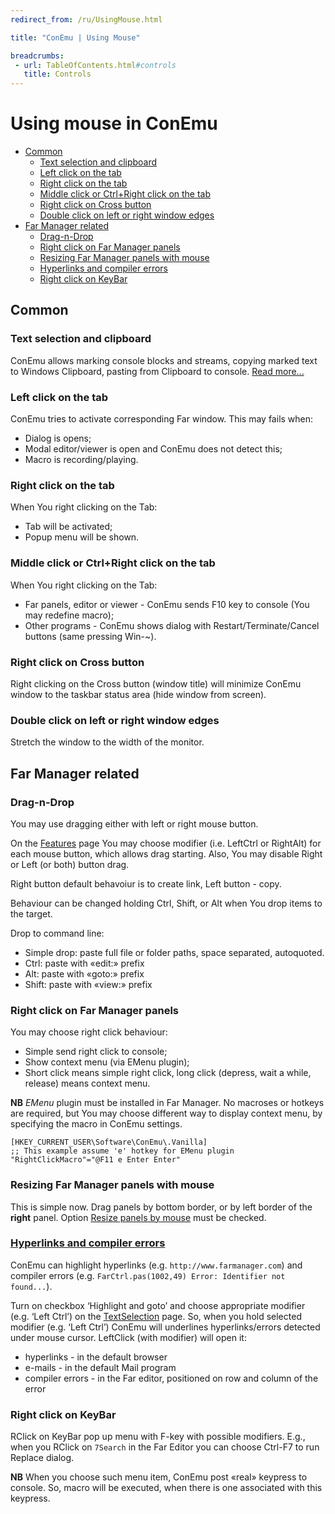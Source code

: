 ```yaml
---
redirect_from: /ru/UsingMouse.html

title: "ConEmu | Using Mouse"

breadcrumbs:
 - url: TableOfContents.html#controls
   title: Controls
---
```


# Using mouse in ConEmu

* [Common](#Common)
  * [Text selection and clipboard](#Text_selection_and_clipboard)
  * [Left click on the tab](#Left_click_on_the_tab)
  * [Right click on the tab](#Right_click_on_the_tab)
  * [Middle click or Ctrl+Right click on the tab](#Middle_click_or_Ctrl+Right_click_on_the_tab)
  * [Right click on Cross button](#Right_click_on_Cross_button)
  * [Double click on left or right window edges](#Double_click_on_left_or_right_window_edges)
* [Far Manager related](#Far_Manager_related)
  * [Drag-n-Drop](#Drag-n-Drop)
  * [Right click on Far Manager panels](#Right_click_on_Far_Manager_panels)
  * [Resizing Far Manager panels with mouse](#Resizing_Far_Manager_panels_with_mouse)
  * [Hyperlinks and compiler errors](#Hyperlinks_and_compiler_errors)
  * [Right click on KeyBar](#Right_click_on_KeyBar)



<h2 id="Common"> Common </h2>

<h3 id="Text_selection_and_clipboard"> Text selection and clipboard </h3>

ConEmu allows marking console blocks and streams,
copying marked text to Windows Clipboard,
pasting from Clipboard to console.
[Read more...](TextSelection.html)



<h3 id="Left_click_on_the_tab"> Left click on the tab </h3>

ConEmu tries to activate corresponding Far window. This may fails when:

* Dialog is opens;
* Modal editor/viewer is open and ConEmu does not detect this;
* Macro is recording/playing.



<h3 id="Right_click_on_the_tab"> Right click on the tab </h3>

When You right clicking on the Tab:

* Tab will be activated;
* Popup menu will be shown.



<h3 id="Middle_click_or_Ctrl+Right_click_on_the_tab"> Middle click or Ctrl+Right click on the tab </h3>

When You right clicking on the Tab:

* Far panels, editor or viewer - ConEmu sends F10 key to console (You may redefine macro);
* Other programs - ConEmu shows dialog with Restart/Terminate/Cancel buttons (same pressing Win-~).



<h3 id="Right_click_on_Cross_button"> Right click on Cross button </h3>

Right clicking on the Cross button (window title) will minimize ConEmu window
to the taskbar status area (hide window from screen).



<h3 id="Double_click_on_left_or_right_window_edges"> Double click on left or right window edges </h3>

Stretch the window to the width of the monitor.



<h2 id="Far_Manager_related"> Far Manager related </h2>

<h3 id="Drag-n-Drop"> Drag-n-Drop </h3>

You may use dragging either with left or right mouse button.

On the [Features](Settings.html#Features) page You may choose modifier
(i.e. LeftCtrl or RightAlt) for each mouse button, which allows drag starting.
Also, You may disable Right or Left (or both) button drag.

Right button default behavoiur is to create link, Left button - copy.

Behaviour can be changed holding Ctrl, Shift, or Alt when You drop items to the target.

Drop to command line:

* Simple drop: paste full file or folder paths, space separated, autoquoted.
* Ctrl: paste with «edit:» prefix
* Alt: paste with «goto:» prefix
* Shift: paste with «view:» prefix



<h3 id="Right_click_on_Far_Manager_panels"> Right click on Far Manager panels </h3>

You may choose right click behaviour:

* Simple send right click to console;
* Show context menu (via EMenu plugin);
* Short click means simple right click, long click (depress, wait a while, release) means context menu.

**NB** *EMenu* plugin must be installed in Far Manager. No macroses or hotkeys are required,
but You may choose different way to display context menu, by specifying the macro in ConEmu settings.

~~~
[HKEY_CURRENT_USER\Software\ConEmu\.Vanilla]
;; This example assume 'e' hotkey for EMenu plugin
"RightClickMacro"="@F11 e Enter Enter"
~~~



<h3 id="Resizing_Far_Manager_panels_with_mouse"> Resizing Far Manager panels with mouse </h3>

This is simple now. Drag panels by bottom border, or by left border of the **right** panel.
Option [Resize panels by mouse](Settings.html#Features) must be checked.



<h3 id="Hyperlinks_and_compiler_errors"> <a href="FileLineDetector.html">Hyperlinks and compiler errors</a> </h3>

ConEmu can highlight hyperlinks (e.g. `http://www.farmanager.com`) and compiler errors
(e.g. `FarCtrl.pas(1002,49) Error: Identifier not found...`).

Turn on checkbox ‘Highlight and goto’ and choose appropriate modifier (e.g. ‘Left Ctrl’)
on the [TextSelection](Settings.html#settings) page.
So, when you hold selected modifier (e.g. ‘Left Ctrl’) ConEmu will underlines
hyperlinks/errors detected under mouse cursor. LeftClick (with modifier) will open it:

* hyperlinks - in the default browser
* e-mails - in the default Mail program
* compiler errors - in the Far editor, positioned on row and column of the error



<h3 id="Right_click_on_KeyBar"> Right click on KeyBar </h3>

RClick on KeyBar pop up menu with F-key with possible modifiers.
E.g., when you RClick on `7Search` in the Far Editor you can choose
Ctrl-F7 to run Replace dialog.

**NB** When you choose such menu item, ConEmu post «real» keypress to console.
So, macro will be executed, when there is one associated with this keypress.
